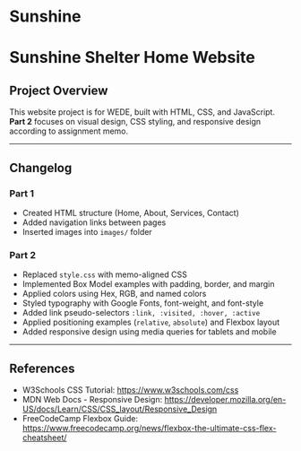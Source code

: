 # Sunshine
# Sunshine Shelter Home Website

## Project Overview
This website project is for WEDE, built with HTML, CSS, and JavaScript.  
**Part 2** focuses on visual design, CSS styling, and responsive design according to assignment memo.

---

## Changelog

### Part 1
- Created HTML structure (Home, About, Services, Contact)
- Added navigation links between pages
- Inserted images into `images/` folder

### Part 2
- Replaced `style.css` with memo-aligned CSS
- Implemented Box Model examples with padding, border, and margin
- Applied colors using Hex, RGB, and named colors
- Styled typography with Google Fonts, font-weight, and font-style
- Added link pseudo-selectors `:link, :visited, :hover, :active`
- Applied positioning examples (`relative`, `absolute`) and Flexbox layout
- Added responsive design using media queries for tablets and mobile

---

## References
- W3Schools CSS Tutorial: https://www.w3schools.com/css
- MDN Web Docs - Responsive Design: https://developer.mozilla.org/en-US/docs/Learn/CSS/CSS_layout/Responsive_Design
- FreeCodeCamp Flexbox Guide: https://www.freecodecamp.org/news/flexbox-the-ultimate-css-flex-cheatsheet/

